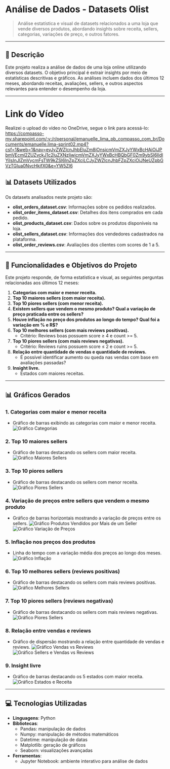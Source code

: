 # Análise de Dados - Datasets Olist

> Análise estatística e visual de datasets relacionados a uma loja que vende diversos produtos, abordando insights sobre receita, sellers, categorias, variações de preço, e outros fatores.

---

## 📖 Descrição

Este projeto realiza a análise de dados de uma loja online utilizando diversos datasets. O objetivo principal é extrair insights por meio de estatísticas descritivas e gráficos. As análises incluem dados dos últimos 12 meses, abordando receitas, avaliações, sellers, e outros aspectos relevantes para entender o desempenho da loja.

---

# Link do Vídeo

Realizei o upload do vídeo no OneDrive, segue o link para acessá-lo: https://compasso-my.sharepoint.com/:v:/r/personal/emanuelle_lima_pb_compasso_com_br/Documents/emanuelle.lima-sprint02.mp4?csf=1&web=1&nav=eyJyZWZlcnJhbEluZm8iOnsicmVmZXJyYWxBcHAiOiJPbmVEcml2ZUZvckJ1c2luZXNzIiwicmVmZXJyYWxBcHBQbGF0Zm9ybSI6IldlYiIsInJlZmVycmFsTW9kZSI6InZpZXciLCJyZWZlcnJhbFZpZXciOiJNeUZpbGVzTGlua0NvcHkifX0&e=YW5ZI6

## 📊 Datasets Utilizados

Os datasets analisados neste projeto são:

- **olist_orders_dataset.csv**: Informações sobre os pedidos realizados.
- **olist_order_items_dataset.csv**: Detalhes dos itens comprados em cada pedido.
- **olist_products_dataset.csv**: Dados sobre os produtos disponíveis na loja.
- **olist_sellers_dataset.csv**: Informações dos vendedores cadastrados na plataforma.
- **olist_order_reviews.csv**: Avaliações dos clientes com scores de 1 a 5.

---

## 🎯 Funcionalidades e Objetivos do Projeto

Este projeto responde, de forma estatística e visual, as seguintes perguntas relacionadas aos últimos 12 meses:

1. **Categorias com maior e menor receita.**
2. **Top 10 maiores sellers (com maior receita).**
3. **Top 10 piores sellers (com menor receita).**
4. **Existem sellers que vendem o mesmo produto? Qual a variação de preço praticada entre os sellers?**
5. **Houve inflação no preço dos produtos ao longo do tempo? Qual foi a variação em % e R$?**
6. **Top 10 melhores sellers (com mais reviews positivas).**  
   - Critério: Reviews boas possuem score ≥ 4 e count >= 5.
7. **Top 10 piores sellers (com mais reviews negativas).**  
   - Critério: Reviews ruins possuem score ≤ 2 e count >= 5.
8. **Relação entre quantidade de vendas e quantidade de reviews.**  
   - É possível identificar aumento ou queda nas vendas com base em avaliações passadas?
9. **Insight livre.**  
   - Estados com maiores receitas.

---

## 📊 Gráficos Gerados

### 1. Categorias com maior e menor receita
- Gráfico de barras exibindo as categorias com maior e menor receita.
  ![Gráfico Categorias](graficos/grafico1.png)

### 2. Top 10 maiores sellers
- Gráfico de barras destacando os sellers com maior receita.
  ![Gráfico Maiores Sellers](graficos/grafico2.png)

### 3. Top 10 piores sellers
- Gráfico de barras destacando os sellers com menor receita.
  ![Gráfico Piores Sellers](graficos/grafico3.png)

### 4. Variação de preços entre sellers que vendem o mesmo produto
- Gráfico de barras horizontais mostrando a variação de preços entre os sellers.
  ![Gráfico Produtos Vendidos por Mais de um Seller](graficos/grafico4-1.png)
  ![Gráfico Variação de Preços](graficos/grafico4-2.png)

### 5. Inflação nos preços dos produtos
- Linha do tempo com a variação média dos preços ao longo dos meses.
  ![Gráfico Inflação](graficos/grafico5.png)

### 6. Top 10 melhores sellers (reviews positivas)
- Gráfico de barras destacando os sellers com mais reviews positivas.
  ![Gráfico Melhores Sellers](graficos/grafico6.png)

### 7. Top 10 piores sellers (reviews negativas)
- Gráfico de barras destacando os sellers com mais reviews negativas.
  ![Gráfico Piores Sellers](graficos/grafico9.png)

### 8. Relação entre vendas e reviews
- Gráfico de dispersão mostrando a relação entre quantidade de vendas e reviews.
  ![Gráfico Vendas vs Reviews](graficos/grafico7.png)
  ![Gráfico Sellers e Vendas vs Reviews](graficos/grafico7-2.png)

### 9. Insight livre
- Gráfico de barras destacando os 5 estados com maior receita.
  ![Gráfico Estados e Receita](graficos/grafico8.png)

---

## 💻 Tecnologias Utilizadas

- **Linguagens**: Python
- **Bibliotecas**:
  - Pandas: manipulação de dados
  - Numpy: manipulação de métodos matemáticos
  - Datetime: manipulação de datas
  - Matplotlib: geração de gráficos
  - Seaborn: visualizações avançadas
- **Ferramentas**:
  - Jupyter Notebook: ambiente interativo para análise de dados